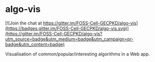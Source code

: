 # algo-vis

[![Join the chat at https://gitter.im/FOSS-Cell-GECPKD/algo-vis](https://badges.gitter.im/FOSS-Cell-GECPKD/algo-vis.svg)](https://gitter.im/FOSS-Cell-GECPKD/algo-vis?utm_source=badge&utm_medium=badge&utm_campaign=pr-badge&utm_content=badge)

Visualisation of common/popular/interesting algorithms in a Web app.
